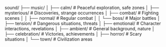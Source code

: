 sound/
├── music/
│   ├── calm/           # Peaceful exploration, safe zones
│   ├── mysterious/     # Discoveries, strange occurrences
│   ├── combat/         # Fighting scenes
│   │   ├── normal/     # Regular combat
│   │   └── boss/       # Major battles
│   ├── tension/        # Dangerous situations, threats
│   ├── emotional/      # Character interactions, revelations
│   ├── ambient/        # General background, nature
│   ├── celebration/    # Victories, achievements
│   ├── horror/         # Scary situations
│   └── town/           # Civilization areas
